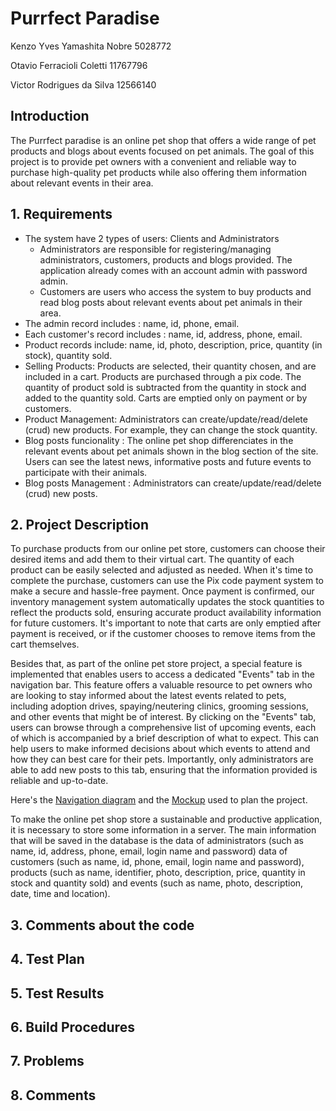# Purrfect Paradise

Kenzo Yves Yamashita Nobre	  5028772

Otavio Ferracioli Coletti		11767796

Victor Rodrigues da Silva		12566140

## Introduction
The Purrfect paradise is an online pet shop that offers a wide range of pet products and blogs about events focused on pet animals. The goal of this project is to provide pet owners with a convenient and reliable way to purchase high-quality pet products while also offering them information about relevant events in their area.


## 1. Requirements
- The system have 2 types of users: Clients and Administrators
    - Administrators are responsible for registering/managing administrators, customers, products and blogs provided. The application already comes with an account admin with password admin.
    - Customers are users who access the system to buy products and read blog posts about relevant events about pet animals in their  area.
- The admin record includes : name, id, phone, email.
- Each customer's record includes : name, id, address, phone, email.
- Product records include: name, id, photo, description, price, quantity (in stock), quantity sold.
- Selling Products: Products are selected, their quantity chosen, and are included in a cart. Products are purchased through a pix code. The quantity of product sold is subtracted from the quantity in stock and added to the quantity sold. Carts are emptied only on payment or by customers.
- Product Management: Administrators can create/update/read/delete (crud) new products. For example, they can change the stock quantity.
- Blog posts funcionality : The online pet shop differenciates in the relevant events about pet animals shown in the blog section of the site. Users can see the latest news, informative posts and future events to participate with their animals.
- Blog posts Management : Administrators can create/update/read/delete (crud) new posts.


## 2. Project Description
To purchase products from our online pet store, customers can choose their desired items and add them to their virtual cart. The quantity of each product can be easily selected and adjusted as needed. When it's time to complete the purchase, customers can use the Pix code payment system to make a secure and hassle-free payment. Once payment is confirmed, our inventory management system automatically updates the stock quantities to reflect the products sold, ensuring accurate product availability information for future customers. It's important to note that carts are only emptied after payment is received, or if the customer chooses to remove items from the cart themselves.

Besides that, as part of the online pet store project, a special feature is implemented that enables users to access a dedicated "Events" tab in the navigation bar. This feature offers a valuable resource to pet owners who are looking to stay informed about the latest events related to pets, including adoption drives, spaying/neutering clinics, grooming sessions, and other events that might be of interest. By clicking on the "Events" tab, users can browse through a comprehensive list of upcoming events, each of which is accompanied by a brief description of what to expect. This can help users to make informed decisions about which events to attend and how they can best care for their pets. Importantly, only administrators are able to add new posts to this tab, ensuring that the information provided is reliable and up-to-date. 

Here's the [Navigation diagram](https://www.figma.com/proto/aoYbKfVo5twtHE4pXq64fw/Untitled?node-id=228-427&scaling=min-zoom&page-id=0%3A1&starting-point-node-id=228%3A427&show-proto-sidebar=1) and the [Mockup](https://www.figma.com/file/aoYbKfVo5twtHE4pXq64fw/Untitled?type=design&node-id=0-1&t=VsHLKqAyVCCDRMHS-0) used to plan the project.

To make the online pet shop store a sustainable and productive application, it is necessary to store some information in a server. The main information that will be saved in the database is the data of administrators (such as name, id, address, phone, email, login name and password) data of customers (such as name, id, phone, email, login name and password), products (such as name, identifier, photo, description, price, quantity in stock and quantity sold) and events (such as name, photo, description, date, time and location).


## 3. Comments about the code
## 4. Test Plan
## 5. Test Results
## 6. Build Procedures
## 7. Problems
## 8. Comments

